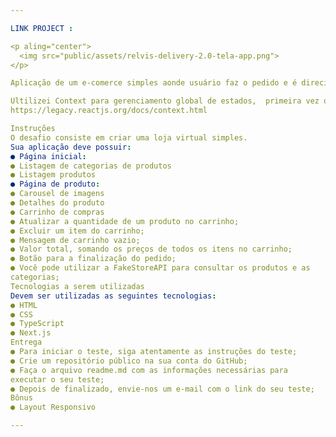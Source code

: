 ```yaml
---

LINK PROJECT : 

<p aling="center">
  <img src="public/assets/relvis-delivery-2.0-tela-app.png">
</p>

Aplicação de um e-comerce simples aonde usuário faz o pedido e é direcionado para whats da empresa para finalizar o pedido, a ideia é ser simples e prático, ultilizei HTML, CSS, TypeScript e Next.js, foi um grande desáfio.

Ultilizei Context para gerenciamento global de estados,  primeira vez que uso context em uma aplicação next.js e tem sua particularidades ultilizar context em next.js compardo ao react.js.
https://legacy.reactjs.org/docs/context.html

Instruções
O desafio consiste em criar uma loja virtual simples.
Sua aplicação deve possuir:
● Página inicial:
● Listagem de categorias de produtos
● Listagem produtos
● Página de produto:
● Carousel de imagens
● Detalhes do produto
● Carrinho de compras
● Atualizar a quantidade de um produto no carrinho;
● Excluir um item do carrinho;
● Mensagem de carrinho vazio;
● Valor total, somando os preços de todos os itens no carrinho;
● Botão para a finalização do pedido;
● Você pode utilizar a FakeStoreAPI para consultar os produtos e as
categorias;
Tecnologias a serem utilizadas
Devem ser utilizadas as seguintes tecnologias:
● HTML
● CSS
● TypeScript
● Next.js
Entrega
● Para iniciar o teste, siga atentamente as instruções do teste;
● Crie um repositório público na sua conta do GitHub;
● Faça o arquivo readme.md com as informações necessárias para
executar o seu teste;
● Depois de finalizado, envie-nos um e-mail com o link do seu teste;
Bônus
● Layout Responsivo

---
```

